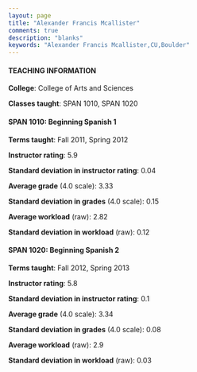 ```yaml
---
layout: page
title: "Alexander Francis Mcallister" 
comments: true
description: "blanks"
keywords: "Alexander Francis Mcallister,CU,Boulder"
---
```

<head>
<script src="https://ajax.googleapis.com/ajax/libs/jquery/2.1.3/jquery.min.js"></script>
<script src="https://dl.dropboxusercontent.com/s/pc42nxpaw1ea4o9/highcharts.js?dl=0"></script>
<!-- <script src="../assets/js/highcharts.js"></script> -->
<style type="text/css">@font-face {
	font-family: "Bebas Neue";
	src: url(https://www.filehosting.org/file/details/544349/BebasNeue Regular.otf) format("opentype");
	}
	h1.Bebas { 
		font-family: "Bebas Neue", Verdana, Tahoma;
	}
</style>
</head>
	   
#### TEACHING INFORMATION

**College**: College of Arts and Sciences

**Classes taught**: SPAN 1010, SPAN 1020

#### SPAN 1010: Beginning Spanish 1

**Terms taught**: Fall 2011, Spring 2012

**Instructor rating**: 5.9

**Standard deviation in instructor rating**: 0.04

**Average grade** (4.0 scale): 3.33

**Standard deviation in grades** (4.0 scale): 0.15

**Average workload** (raw): 2.82

**Standard deviation in workload** (raw): 0.12

#### SPAN 1020: Beginning Spanish 2

**Terms taught**: Fall 2012, Spring 2013

**Instructor rating**: 5.8

**Standard deviation in instructor rating**: 0.1

**Average grade** (4.0 scale): 3.34

**Standard deviation in grades** (4.0 scale): 0.08

**Average workload** (raw): 2.9

**Standard deviation in workload** (raw): 0.03

